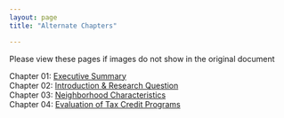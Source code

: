 ```yaml
---
layout: page
title: "Alternate Chapters"

---
```


Please view these pages if images do not show in the original document

Chapter 01: [Executive Summary](https://github.com/jmacost5/CPP-528-Project/blob/main/_posts/2022-04-24-ch01-execsum.md) <br>
Chapter 02: [Introduction & Research Question](https://github.com/jmacost5/CPP-528-Project/blob/main/_posts/2022-04-25-2_intro.md) <br>
Chapter 03: [Neighborhood Characteristics](https://github.com/jmacost5/CPP-528-Project/blob/main/_posts/2022-04-26_3_mhv.md)<br>
Chapter 04: [Evaluation of Tax Credit Programs](https://github.com/jmacost5/CPP-528-Project/blob/main/_posts/2022-05-03-5_evaltxcred.md)
